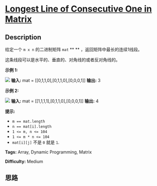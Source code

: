 # [Longest Line of Consecutive One in Matrix][title]

## Description

给定一个 `m x n` 的二进制矩阵 `mat` ** ** ，返回矩阵中最长的连续1线段。

这条线段可以是水平的、垂直的、对角线的或者反对角线的。



**示例 1:**

![](https://assets.leetcode.com/uploads/2021/04/24/long1-grid.jpg)
            **输入:**  mat = [[0,1,1,0],[0,1,1,0],[0,0,0,1]]    **输出:** 3    

**示例 2:**

![](https://assets.leetcode.com/uploads/2021/04/24/long2-grid.jpg)
            **输入:** mat = [[1,1,1,1],[0,1,1,0],[0,0,0,1]]    **输出:** 4    



**提示:**

  * `m == mat.length`
  * `n == mat[i].length`
  * `1 <= m, n <= 104`
  * `1 <= m * n <= 104`
  * `mat[i][j]` 不是 `0` 就是 `1`.


**Tags:** Array, Dynamic Programming, Matrix

**Difficulty:** Medium

## 思路

[title]: https://leetcode-cn.com/problems/longest-line-of-consecutive-one-in-matrix
